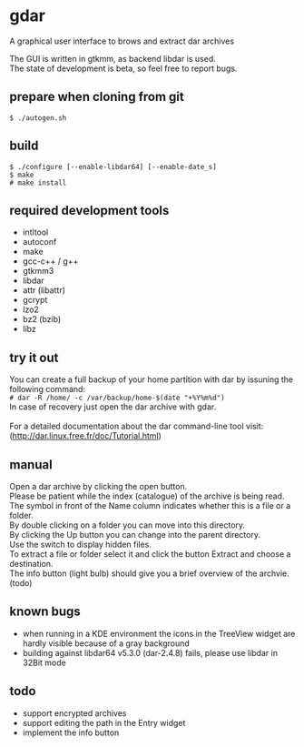 gdar 
====

A graphical user interface to brows and extract dar archives

The GUI is written in gtkmm, as backend libdar is used. <br>
The state of development is beta, so feel free to report bugs.

prepare when cloning from git
-----------------------------
`$ ./autogen.sh`

build
-----
```
$ ./configure [--enable-libdar64] [--enable-date_s]
$ make
# make install
```

required development tools
--------------------------
* intltool
* autoconf
* make
* gcc-c++ / g++
* gtkmm3
* libdar
* attr  (libattr)
* gcrypt
* lzo2
* bz2 (bzib)
* libz

try it out
----------
You can create a full backup of your home partition with dar by issuning the following command:<br>
`# dar -R /home/ -c /var/backup/home-$(date "+%Y%m%d")` <br>
In case of recovery just open the dar archive with gdar. <br>
<br>
For a detailed documentation about the dar command-line tool visit:
(http://dar.linux.free.fr/doc/Tutorial.html)

manual
------
Open a dar archive by clicking the open button. <br>
Please be patient while the index (catalogue) of the archive is being read. <br>
The symbol in front of the Name column indicates whether this is a file or a folder. <br>
By double clicking on a folder you can move into this directory. <br>
By clicking the Up button you can change into the parent directory. <br>
Use the switch to display hidden files. <br>
To extract a file or folder select it and click the button Extract and choose a destination. <br>
The info button (light bulb) should give you a brief overview of the archvie. (todo)

known bugs
----------
* when running in a KDE environment the icons in the TreeView widget are hardly visible because of a gray background
* building against libdar64 v5.3.0 (dar-2.4.8) fails, please use libdar in 32Bit mode

todo
----
* support encrypted archives
* support editing the path in the Entry widget
* implement the info button
